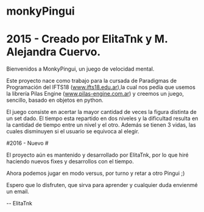 # monkyPingui
# 2015 - Creado por ElitaTnk y M. Alejandra Cuervo.
Bienvenidos a MonkyPingui, un juego de velocidad mental.

Este proyecto nace como trabajo para la cursada de Paradigmas de Programación del IFTS18 (www.ifts18.edu.ar),la cual nos pedía que usemos la librería Pilas Engine (www.pilas-engine.com.ar) y creemos un juego, sencillo, basado en objetos en python.

El juego consiste en acertar la mayor cantidad de veces la figura distinta de un set dado. El tiempo esta repartido en dos niveles y la dificultad resulta en la cantidad de tiempo entre un nivel y el otro. Además se tienen 3 vidas, las cuales disminuyen si el usuario se equivoca al elegir.

#2016 - Nuevo #

El proyecto aún es mantenido y desarrollado por ElitaTnk, por lo que hiré haciendo nuevos fixes y desarrollos con el tiempo.

Ahora podemos jugar en modo versus, por turno y retar a otro Pingui ;)

Espero que lo disfruten, que sirva para aprender y cualquier duda envienmé un email.



--
ElitaTnk
